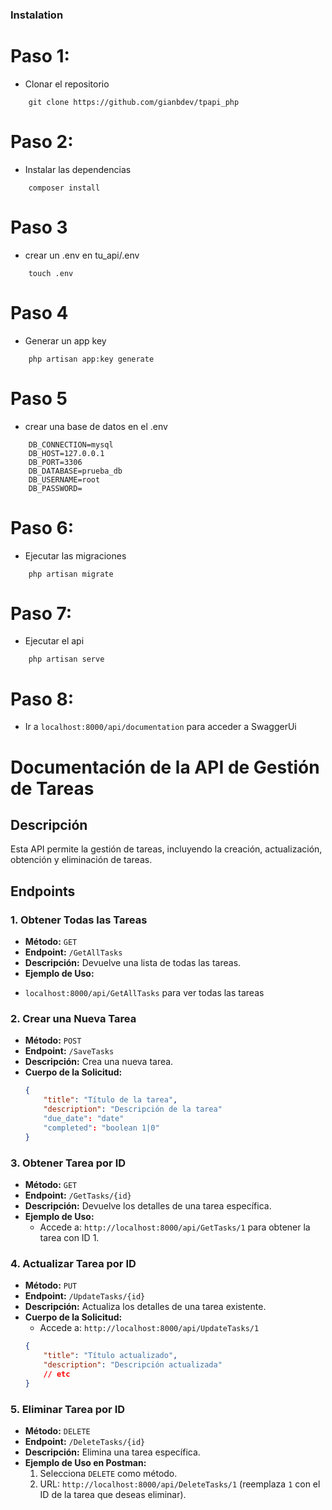 ### Instalation

# Paso 1:
* Clonar el repositorio
```path
    git clone https://github.com/gianbdev/tpapi_php
```


# Paso 2:
* Instalar las dependencias

```path
    composer install
```

# Paso 3
* crear un .env en tu_api/.env
```path
    touch .env
```

# Paso 4
* Generar un app key
```path
    php artisan app:key generate
```

# Paso 5
* crear una base de datos en el .env

```path
    DB_CONNECTION=mysql
    DB_HOST=127.0.0.1
    DB_PORT=3306
    DB_DATABASE=prueba_db
    DB_USERNAME=root
    DB_PASSWORD=
```

# Paso 6:
* Ejecutar las migraciones

```path
    php artisan migrate
```

# Paso 7:
* Ejecutar el api

```path
    php artisan serve
```
# Paso 8:
* Ir a `localhost:8000/api/documentation` para acceder a SwaggerUi

# Documentación de la API de Gestión de Tareas

## Descripción
Esta API permite la gestión de tareas, incluyendo la creación, actualización, obtención y eliminación de tareas.

## Endpoints

### 1. Obtener Todas las Tareas
- **Método:** `GET`
- **Endpoint:** `/GetAllTasks`
- **Descripción:** Devuelve una lista de todas las tareas.
- **Ejemplo de Uso:**
* `localhost:8000/api/GetAllTasks` para ver todas las tareas

### 2. Crear una Nueva Tarea
- **Método:** `POST`
- **Endpoint:** `/SaveTasks`
- **Descripción:** Crea una nueva tarea.
- **Cuerpo de la Solicitud:**
  ```json
  {
      "title": "Título de la tarea",
      "description": "Descripción de la tarea"
      "due_date": "date"
      "completed": "boolean 1|0"
  }

### 3. Obtener Tarea por ID
- **Método:** `GET`
- **Endpoint:** `/GetTasks/{id}`
- **Descripción:** Devuelve los detalles de una tarea específica.
- **Ejemplo de Uso:**
  * Accede a: `http://localhost:8000/api/GetTasks/1` para obtener la tarea con ID 1.

### 4. Actualizar Tarea por ID
- **Método:** `PUT`
- **Endpoint:** `/UpdateTasks/{id}`
- **Descripción:** Actualiza los detalles de una tarea existente.
- **Cuerpo de la Solicitud:**
  * Accede a: `http://localhost:8000/api/UpdateTasks/1`
  ```json
  {
      "title": "Título actualizado",
      "description": "Descripción actualizada"
      // etc
  }

### 5. Eliminar Tarea por ID
- **Método:** `DELETE`
- **Endpoint:** `/DeleteTasks/{id}`
- **Descripción:** Elimina una tarea específica.
- **Ejemplo de Uso en Postman:**
  1. Selecciona `DELETE` como método.
  2. URL: `http://localhost:8000/api/DeleteTasks/1` (reemplaza `1` con el ID de la tarea que deseas eliminar).
